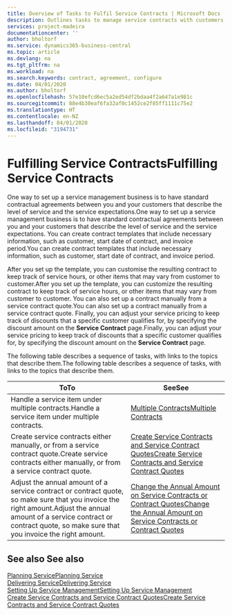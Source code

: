 ```yaml
---
title: Overview of Tasks to Fulfil Service Contracts | Microsoft Docs
description: Outlines tasks to manage service contracts with customers.
services: project-madeira
documentationcenter: ''
author: bholtorf
ms.service: dynamics365-business-central
ms.topic: article
ms.devlang: na
ms.tgt_pltfrm: na
ms.workload: na
ms.search.keywords: contract, agreement, configure
ms.date: 04/01/2020
ms.author: bholtorf
ms.openlocfilehash: 57e10efcd6ec5a2ed54df2bdaa4f2a647a1e981c
ms.sourcegitcommit: 88e4b30eaf6fa32af0c1452ce2f85ff1111c75e2
ms.translationtype: HT
ms.contentlocale: en-NZ
ms.lasthandoff: 04/01/2020
ms.locfileid: "3194731"
---
```

# <a name="fulfilling-service-contracts"></a><span data-ttu-id="a78fb-103">Fulfilling Service Contracts</span><span class="sxs-lookup"><span data-stu-id="a78fb-103">Fulfilling Service Contracts</span></span> 
<span data-ttu-id="a78fb-104">One way to set up a service management business is to have standard contractual agreements between you and your customers that describe the level of service and the service expectations.</span><span class="sxs-lookup"><span data-stu-id="a78fb-104">One way to set up a service management business is to have standard contractual agreements between you and your customers that describe the level of service and the service expectations.</span></span> <span data-ttu-id="a78fb-105">You can create contract templates that include necessary information, such as customer, start date of contract, and invoice period.</span><span class="sxs-lookup"><span data-stu-id="a78fb-105">You can create contract templates that include necessary information, such as customer, start date of contract, and invoice period.</span></span>  
  
<span data-ttu-id="a78fb-106">After you set up the template, you can customise the resulting contract to keep track of service hours, or other items that may vary from customer to customer.</span><span class="sxs-lookup"><span data-stu-id="a78fb-106">After you set up the template, you can customize the resulting contract to keep track of service hours, or other items that may vary from customer to customer.</span></span> <span data-ttu-id="a78fb-107">You can also set up a contract manually from a service contract quote.</span><span class="sxs-lookup"><span data-stu-id="a78fb-107">You can also set up a contract manually from a service contract quote.</span></span> <span data-ttu-id="a78fb-108">Finally, you can adjust your service pricing to keep track of discounts that a specific customer qualifies for, by specifying the discount amount on the **Service Contract** page.</span><span class="sxs-lookup"><span data-stu-id="a78fb-108">Finally, you can adjust your service pricing to keep track of discounts that a specific customer qualifies for, by specifying the discount amount on the **Service Contract** page.</span></span>  

<span data-ttu-id="a78fb-109">The following table describes a sequence of tasks, with links to the topics that describe them.</span><span class="sxs-lookup"><span data-stu-id="a78fb-109">The following table describes a sequence of tasks, with links to the topics that describe them.</span></span>   
  
|<span data-ttu-id="a78fb-110">**To**</span><span class="sxs-lookup"><span data-stu-id="a78fb-110">**To**</span></span>|<span data-ttu-id="a78fb-111">**See**</span><span class="sxs-lookup"><span data-stu-id="a78fb-111">**See**</span></span>|  
|------------|-------------|  
|<span data-ttu-id="a78fb-112">Handle a service item under multiple contracts.</span><span class="sxs-lookup"><span data-stu-id="a78fb-112">Handle a service item under multiple contracts.</span></span> | [<span data-ttu-id="a78fb-113">Multiple Contracts</span><span class="sxs-lookup"><span data-stu-id="a78fb-113">Multiple Contracts</span></span>](service-multiple-contracts.md)|  
|<span data-ttu-id="a78fb-114">Create service contracts either manually, or from a service contract quote.</span><span class="sxs-lookup"><span data-stu-id="a78fb-114">Create service contracts either manually, or from a service contract quote.</span></span>| [<span data-ttu-id="a78fb-115">Create Service Contracts and Service Contract Quotes</span><span class="sxs-lookup"><span data-stu-id="a78fb-115">Create Service Contracts and Service Contract Quotes</span></span>](service-how-to-create-service-contracts-and-service-contract-quotes.md)|
|<span data-ttu-id="a78fb-116">Adjust the annual amount of a service contract or contract quote, so make sure that you invoice the right amount.</span><span class="sxs-lookup"><span data-stu-id="a78fb-116">Adjust the annual amount of a service contract or contract quote, so make sure that you invoice the right amount.</span></span>|[<span data-ttu-id="a78fb-117">Change the Annual Amount on Service Contracts or Contract Quotes</span><span class="sxs-lookup"><span data-stu-id="a78fb-117">Change the Annual Amount on Service Contracts or Contract Quotes</span></span>](service-how-to-change-the-annual-amount-on-service-contracts-or-contract-quotes.md)|

## <a name="see-also"></a><span data-ttu-id="a78fb-118">See also </span><span class="sxs-lookup"><span data-stu-id="a78fb-118">See also</span></span>
[<span data-ttu-id="a78fb-119">Planning Service</span><span class="sxs-lookup"><span data-stu-id="a78fb-119">Planning Service</span></span>](service-plan-service.md)  
[<span data-ttu-id="a78fb-120">Delivering Service</span><span class="sxs-lookup"><span data-stu-id="a78fb-120">Delivering Service</span></span>](service-deliver-service.md)  
[<span data-ttu-id="a78fb-121">Setting Up Service Management</span><span class="sxs-lookup"><span data-stu-id="a78fb-121">Setting Up Service Management</span></span>](service-setup-service.md)  
[<span data-ttu-id="a78fb-122">Create Service Contracts and Service Contract Quotes</span><span class="sxs-lookup"><span data-stu-id="a78fb-122">Create Service Contracts and Service Contract Quotes</span></span>](service-how-to-create-service-contracts-and-service-contract-quotes.md)  
